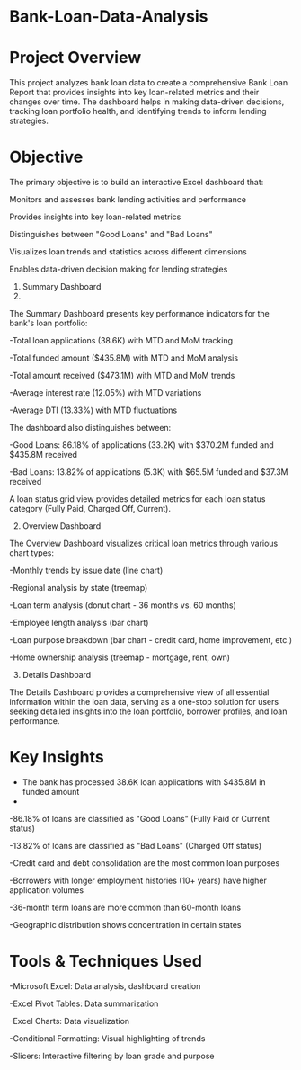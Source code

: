 # Bank-Loan-Data-Analysis

# Project Overview
This project analyzes bank loan data to create a comprehensive Bank Loan Report that provides insights into key loan-related metrics and their changes over time. The dashboard helps in making data-driven decisions, tracking loan portfolio health, and identifying trends to inform lending strategies.

# Objective
The primary objective is to build an interactive Excel dashboard that:

Monitors and assesses bank lending activities and performance

Provides insights into key loan-related metrics

Distinguishes between "Good Loans" and "Bad Loans"

Visualizes loan trends and statistics across different dimensions

Enables data-driven decision making for lending strategies

1. Summary Dashboard
2. 
The Summary Dashboard presents key performance indicators for the bank's loan portfolio:

-Total loan applications (38.6K) with MTD and MoM tracking

-Total funded amount ($435.8M) with MTD and MoM analysis

-Total amount received ($473.1M) with MTD and MoM trends

-Average interest rate (12.05%) with MTD variations

-Average DTI (13.33%) with MTD fluctuations

The dashboard also distinguishes between:

-Good Loans: 86.18% of applications (33.2K) with $370.2M funded and $435.8M received

-Bad Loans: 13.82% of applications (5.3K) with $65.5M funded and $37.3M received

A loan status grid view provides detailed metrics for each loan status category (Fully Paid, Charged Off, Current).

2. Overview Dashboard

The Overview Dashboard visualizes critical loan metrics through various chart types:

-Monthly trends by issue date (line chart)

-Regional analysis by state (treemap)

-Loan term analysis (donut chart - 36 months vs. 60 months)

-Employee length analysis (bar chart)

-Loan purpose breakdown (bar chart - credit card, home improvement, etc.)

-Home ownership analysis (treemap - mortgage, rent, own)

3. Details Dashboard

The Details Dashboard provides a comprehensive view of all essential information within the loan data, serving as a one-stop solution for users seeking detailed insights into the loan portfolio, borrower profiles, and loan performance.

# Key Insights

- The bank has processed 38.6K loan applications with $435.8M in funded amount
- 
-86.18% of loans are classified as "Good Loans" (Fully Paid or Current status)
  
-13.82% of loans are classified as "Bad Loans" (Charged Off status)

-Credit card and debt consolidation are the most common loan purposes

-Borrowers with longer employment histories (10+ years) have higher application volumes

-36-month term loans are more common than 60-month loans
  
-Geographic distribution shows concentration in certain states

# Tools & Techniques Used

-Microsoft Excel: Data analysis, dashboard creation


-Excel Pivot Tables: Data summarization

-Excel Charts: Data visualization

-Conditional Formatting: Visual highlighting of trends

-Slicers: Interactive filtering by loan grade and purpose
